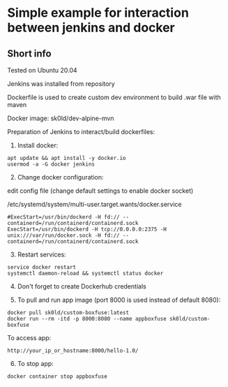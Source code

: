 Simple example for interaction between jenkins and docker
=========

Short info
------------

Tested on Ubuntu 20.04


Jenkins was installed from repository

Dockerfile is used to create custom dev environment to build .war file with maven

Docker image: sk0ld/dev-alpine-mvn

Preparation of Jenkins to interact/build dockerfiles:

1) Install docker:
```
apt update && apt install -y docker.io
usermod -a -G docker jenkins
```

2) Change docker configuration:

edit config file (change default settings to enable docker socket) 

/etc/systemd/system/multi-user.target.wants/docker.service
```
#ExecStart=/usr/bin/dockerd -H fd:// --containerd=/run/containerd/containerd.sock
ExecStart=/usr/bin/dockerd -H tcp://0.0.0.0:2375 -H unix:///var/run/docker.sock -H fd:// --containerd=/run/containerd/containerd.sock
```

3) Restart services:
```
service docker restart
systemctl daemon-reload && systemctl status docker
```

4) Don't forget to create Dockerhub credentials


5) To pull and run app image (port 8000 is used instead of default 8080):
```
docker pull sk0ld/custom-boxfuse:latest
docker run --rm -itd -p 8000:8080 --name appboxfuse sk0ld/custom-boxfuse
```

To access app:
```
http://your_ip_or_hostname:8000/hello-1.0/
```

6) To stop app:
```
docker container stop appboxfuse
```